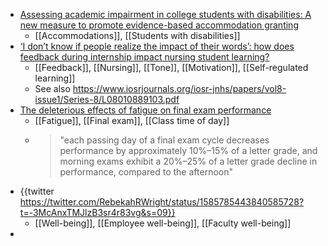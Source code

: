 - [Assessing academic impairment in college students with disabilities: A new measure to promote evidence-based accommodation granting](https://www.frontiersin.org/articles/10.3389/feduc.2022.1014693/full?utm_source=F-AAE&utm_medium=EMLF&utm_campaign=MRK_1966105_a0P58000000G0XGEA0_Educat_20221027_arts_A&id_mc=311992592&utm_source=sfmc&utm_medium=email&utm_campaign=Article+Alerts+V4.1-Frontiers&utm_id=1966105)
	- [[Accommodations]], [[Students with disabilities]]
- [‘I don’t know if people realize the impact of their words’: how does feedback during internship impact nursing student learning?](https://www.tandfonline.com/doi/abs/10.1080/02602938.2022.2130168)
	- [[Feedback]], [[Nursing]], [[Tone]], [[Motivation]], [[Self-regulated learning]]
	- See also https://www.iosrjournals.org/iosr-jnhs/papers/vol8-issue1/Series-8/L08010889103.pdf
- [The deleterious effects of fatigue on final exam performance](https://www.sciencedirect.com/science/article/abs/pii/S0272775722000784?dgcid=raven_sd_via_email)
	- [[Fatigue]], [[Final exam]], [[Class time of day]]
	- >"each passing day of a final exam cycle decreases performance by approximately 10%–15% of a letter grade, and morning exams exhibit a 20%–25% of a letter grade decline in performance, compared to the afternoon"
- {{twitter https://twitter.com/RebekahRWright/status/1585785443840585728?t=-3McAnxTMJlzB3sr4r83vg&s=09}}
	- [[Well-being]], [[Employee well-being]], [[Faculty well-being]]
-